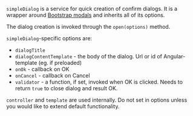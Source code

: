 `simpleDialog` is a service for quick creation of confirm dialogs. It is a wrapper around [Bootstrap modals](http://angular-ui.github.io/bootstrap)
and inherits all of its options.

The dialog creation is invoked through the `open(options)` method.

`simpleDialog`-specific options are:

 * `dialogTitle`
 * `dialogContentTemplate` - the body of the dialog. Url or id of Angular-template (eg. if preloaded)
 * `onOk` - callback on OK
 * `onCancel` - callback on Cancel
 * `validator` - a function, if set, invoked when OK is clicked. Needs to return `true` to close dialog and result OK.

`controller` and `template` are used internally. Do not set in options unless you would like to extend default functionality.